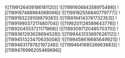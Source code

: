 ![[1199126409186181120]]
![[1199160684358975488]]
![[1199167488984068096]]
![[1199182556840779777]]
![[1199193229108879361]]
![[1199194143781732353]]
![[1199199037217480704]]
![[1199201128589643776]]
![[1199204553721171968]]
![[1199309712048570370]]
![[1199361293628694528]]
![[1199443133697626112]]
![[1199451323470635008]]
![[1199458616685649921]]
![[1199463179782197248]]
![[1199464168526663683]]
![[1199476996205469696]]
